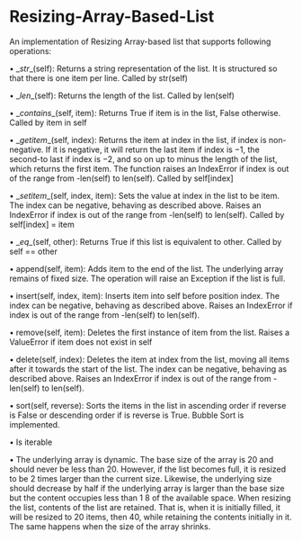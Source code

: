 # Resizing-Array-Based-List
An implementation of Resizing Array-based list that supports following operations:

• \__str__(self): Returns a string representation of the list. It is structured so that there is one item
per line. Called by str(self)  
  
• \__len__(self): Returns the length of the list. Called by len(self)
  
• \__contains__(self, item): Returns True if item is in the list, False otherwise. Called by item in self  
  
• \__getitem__(self, index): Returns the item at index in the list, if index is non-negative. If it is
negative, it will return the last item if index is −1, the second-to last if index is −2, and so on up to
minus the length of the list, which returns the first item. The function raises an IndexError if index is
out of the range from -len(self) to len(self). Called by self[index]  
  
• \__setitem__(self, index, item): Sets the value at index in the list to be item. The index can be
negative, behaving as described above. Raises an IndexError if index is out of the range from
-len(self) to len(self). Called by self[index] = item  
  
• \__eq__(self, other): Returns True if this list is equivalent to other. Called by self == other
  
• append(self, item): Adds item to the end of the list. The underlying array remains of fixed size. The 
operation will raise an Exception if the list is full.  
  
• insert(self, index, item): Inserts item into self before position index. The index can be negative,
behaving as described above. Raises an IndexError if index is out of the range from -len(self) to
len(self).  
  
• remove(self, item): Deletes the first instance of item from the list. Raises a ValueError if item does
not exist in self  
  
• delete(self, index): Deletes the item at index from the list, moving all items after it towards the start
of the list. The index can be negative, behaving as described above. Raises an IndexError if index is out
of the range from -len(self) to len(self).  
  
• sort(self, reverse): Sorts the items in the list in ascending order if reverse is False or descending
order if is reverse is True. Bubble Sort is implemented.  
  
• Is iterable   

• The underlying array is dynamic. The base size of the array is 20 and should never be less than 20. However, 
if the list becomes full, it is resized to be 2 times larger than the current size. Likewise, the underlying size 
should decrease by half if the underlying array is larger than the base size but the content occupies less than 1
8 of the available space. When resizing the list, contents of the list are retained. That is, when it is initially 
filled, it will be resized to 20 items, then 40, while retaining the contents initially in it. The same happens when
the size of the array shrinks.  

